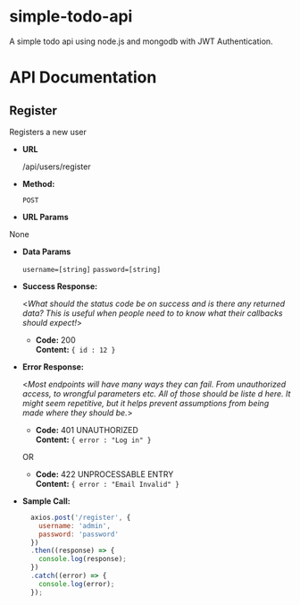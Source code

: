 # simple-todo-api
A simple todo api using node.js and mongodb with JWT Authentication.


# API Documentation
**Register**
----
  Registers a new user

* **URL**

  /api/users/register

* **Method:**

  `POST`
  
*  **URL Params**

  None

* **Data Params**

  `username=[string]`
  `password=[string]`

* **Success Response:**
  
  <_What should the status code be on success and is there any returned data? This is useful when people need to to know what their callbacks should expect!_>

  * **Code:** 200 <br />
    **Content:** `{ id : 12 }`
 
* **Error Response:**

  <_Most endpoints will have many ways they can fail. From unauthorized access, to wrongful parameters etc. All of those should be liste d here. It might seem repetitive, but it helps prevent assumptions from being made where they should be._>

  * **Code:** 401 UNAUTHORIZED <br />
    **Content:** `{ error : "Log in" }`

  OR

  * **Code:** 422 UNPROCESSABLE ENTRY <br />
    **Content:** `{ error : "Email Invalid" }`

* **Sample Call:**

  ```javascript
    axios.post('/register', {
      username: 'admin',
      password: 'password'
    })
    .then((response) => {
      console.log(response);
    })
    .catch((error) => {
      console.log(error);
    });
  ```
